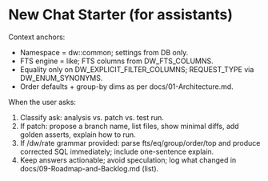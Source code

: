 # New Chat Starter (for assistants)
Context anchors:
- Namespace = dw::common; settings from DB only.
- FTS engine = like; FTS columns from DW_FTS_COLUMNS.
- Equality only on DW_EXPLICIT_FILTER_COLUMNS; REQUEST_TYPE via DW_ENUM_SYNONYMS.
- Order defaults + group-by dims as per docs/01-Architecture.md.

When the user asks:
1) Classify ask: analysis vs. patch vs. test run.
2) If patch: propose a branch name, list files, show minimal diffs, add golden asserts, explain how to run.
3) If /dw/rate grammar provided: parse fts/eq/group/order/top and produce corrected SQL immediately; include one-sentence explain.
4) Keep answers actionable; avoid speculation; log what changed in docs/09-Roadmap-and-Backlog.md (list).
